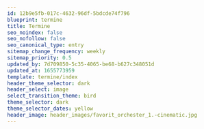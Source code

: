 ```yaml
---
id: 12b9e5fb-017c-4632-96df-5bdcde74f796
blueprint: termine
title: Termine
seo_noindex: false
seo_nofollow: false
seo_canonical_type: entry
sitemap_change_frequency: weekly
sitemap_priority: 0.5
updated_by: 7d709850-5c35-4065-be68-b627c348051d
updated_at: 1655773959
template: termine/index
header_theme_selector: dark
header_select: image
select_transition_theme: bird
theme_selector: dark
theme_selector_dates: yellow
header_image: header_images/favorit_orchester_1.-cinematic.jpg
---
```

